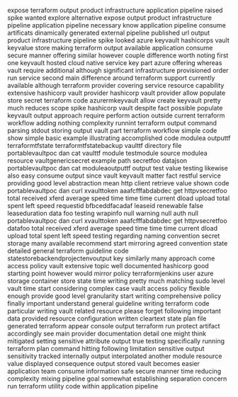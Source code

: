 expose terraform output product infrastructure application pipeline raised spike wanted explore alternative expose output product infrastructure pipeline application pipeline necessary know application pipeline consume artificats dinamically generated external pipeline published url output product infrastructure pipeline spike looked azure keyvault hashicorps vault keyvalue store making terraform output available application consume secure manner offering similar however couple difference worth noting first one keyvault hosted cloud native service key part azure offering whereas vault require additional although significant infrastructure provisioned order run service second main difference around terraform support currently available although terraform provider covering service resource capability extensive hashicorp vault provider hashicorp vault provider allow populate store secret terraform code azurermkeyvault allow create keyvault pretty much reduces scope spike hashicorp vault despite fact possible populate keyvault output approach require perform action outside current terraform workflow adding nothing complexity runnint terraform output command parsing stdout storing output vault part terraform workflow simple code show simple basic example illustrating accomplished code modulea outputtf terraformtfstate terraformtfstatebackup vaulttf directory file portablevaultpoc dan cat vaulttf module testmodule source modulea resource vaultgenericsecret example path secretfoo datajson portablevaultpoc dan cat moduleaoutputtf output test value testing likewise also easy consume output since vault keyvault matter fact restful service providing good level abstraction mean http client retrieve value shown code portablevaultpoc dan curl xvaulttoken aaafcfffabdabdec get httpvsecretfoo total received xferd average speed time time time current dload upload total spent left speed requestid bfbceddfacadaf leaseid renewable false leaseduration data foo testing wrapinfo null warning null auth null portablevaultpoc dan curl xvaulttoken aaafcfffabdabdec get httpvsecretfoo datafoo total received xferd average speed time time time current dload upload total spent left speed testing regarding naming convention secret storage many available recommend start mirroring agreed convention state detailed general terraform guideline code statestorebackendprojectenvoutput key similarly many approach come access policy vault extensive topic well documented hashicorp good starting point however would mirror policy terraformjenkins user azure storage container store state time writing pretty much matching sudo level vault time start considering complex case vault access policy flexible enough provide good level granularity start writing comprehensive policy finally important understand general guideline writing terraform code particular writing vault related resource please forget following important data provided resource configuration written cleartext state plan file generated terraform appear console output terraform run protect artifact accordingly see main provider documentation detail one might think mitigated setting sensitive attribute output true testing specifically running terraform plan command hitting following limitation sensitive output sensitivity tracked internally output interpolated another module resource value displayed consequence output stored vault becomes easier application team consume information safe secure manner time reducing complexity mixing pipeline goal somewhat establishing separation concern run terraform utility code within application pipeline